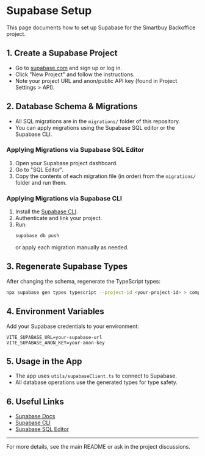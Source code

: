 # Supabase Setup

This page documents how to set up Supabase for the Smartbuy Backoffice project.

## 1. Create a Supabase Project
- Go to [supabase.com](https://supabase.com/) and sign up or log in.
- Click "New Project" and follow the instructions.
- Note your project URL and anon/public API key (found in Project Settings > API).

## 2. Database Schema & Migrations
- All SQL migrations are in the `migrations/` folder of this repository.
- You can apply migrations using the Supabase SQL editor or the Supabase CLI.

### Applying Migrations via Supabase SQL Editor
1. Open your Supabase project dashboard.
2. Go to "SQL Editor".
3. Copy the contents of each migration file (in order) from the `migrations/` folder and run them.

### Applying Migrations via Supabase CLI
1. Install the [Supabase CLI](https://supabase.com/docs/guides/cli).
2. Authenticate and link your project.
3. Run:
   ```bash
   supabase db push
   ```
   or apply each migration manually as needed.

## 3. Regenerate Supabase Types
After changing the schema, regenerate the TypeScript types:
```bash
npx supabase gen types typescript --project-id <your-project-id> > components/supabase.types.ts
```

## 4. Environment Variables
Add your Supabase credentials to your environment:
```env
VITE_SUPABASE_URL=your-supabase-url
VITE_SUPABASE_ANON_KEY=your-anon-key
```

## 5. Usage in the App
- The app uses `utils/supabaseClient.ts` to connect to Supabase.
- All database operations use the generated types for type safety.

## 6. Useful Links
- [Supabase Docs](https://supabase.com/docs)
- [Supabase CLI](https://supabase.com/docs/guides/cli)
- [Supabase SQL Editor](https://app.supabase.com/project/_/sql)

---
For more details, see the main README or ask in the project discussions.
